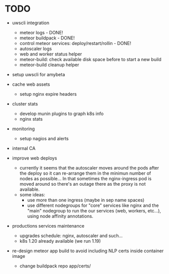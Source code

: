 # TODO

* uwscli integration
    * meteor logs - DONE!
    * meteor buildpack - DONE!
    * control meteor services: deploy/restart/rollin - DONE!
    * autoscaler logs
    * web and worker status helper
    * meteor-build: check available disk space before to start a new build
    * meteor-build cleanup helper

* setup uwscli for amybeta

* cache web assets
    * setup nginx expire headers

* cluster stats
    * develop munin plugins to graph k8s info
    * nginx stats

* monitoring
    * setup nagios and alerts

* internal CA

* improve web deploys
    * currently it seems that the autoscaler moves around the pods after the deploy so it can re-arrange them in the minimun number of nodes as possible... In that sometimes the nginx-ingress pod is moved around so there's an outage there as the proxy is not available.
    * some ideas:
        * use more than one ingress (maybe in sep name spaces)
        * use different nodegroups for "core" services like nginx and the "main" nodegroup to run the our services (web, workers, etc...), using node affinity annotations.

* productions services maintenance
    * upgrades schedule: nginx, autoscaler and such...
    * k8s 1.20 already available (we run 1.19)

* re-design meteor app build to avoid including NLP certs inside container image
    * change buildpack repo app/certs/
